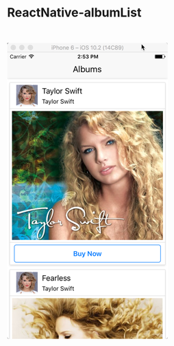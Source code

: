 ReactNative-albumList
=====================

<br><br>
<img src="https://github.com/mikecallahan/ReactNative-albumList/blob/master/readmeImages/albumList.png">
<br>

